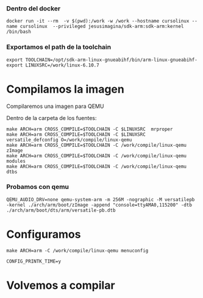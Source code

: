 ### Dentro del docker 

	docker run -it --rm  -v $(pwd):/work -w /work --hostname cursolinux --name cursolinux  --privileged jesusimagina/sdk-arm:sdk-arm:kernel /bin/bash

### Exportamos el path de la toolchain

	export TOOLCHAIN=/opt/sdk-arm-linux-gnueabihf/bin/arm-linux-gnueabihf-
	export LINUXSRC=/work/linux-6.10.7

# Compilamos la imagen

Compilaremos una imagen para QEMU


Dentro de la carpeta de los fuentes:

	make ARCH=arm CROSS_COMPILE=$TOOLCHAIN -C $LINUXSRC  mrproper
	make ARCH=arm CROSS_COMPILE=$TOOLCHAIN -C $LINUXSRC versatile_defconfig O=/work/compile/linux-qemu
	make ARCH=arm CROSS_COMPILE=$TOOLCHAIN -C /work/compile/linux-qemu zImage
	make ARCH=arm CROSS_COMPILE=$TOOLCHAIN -C /work/compile/linux-qemu modules
	make ARCH=arm CROSS_COMPILE=$TOOLCHAIN -C /work/compile/linux-qemu dtbs

### Probamos con qemu

	QEMU_AUDIO_DRV=none qemu-system-arm -m 256M -nographic -M versatilepb -kernel ./arch/arm/boot/zImage -append "console=ttyAMA0,115200" -dtb ./arch/arm/boot/dts/arm/versatile-pb.dtb

# Configuramos 

	make ARCH=arm -C /work/compile/linux-qemu menuconfig

	CONFIG_PRINTK_TIME=y

# Volvemos a compilar

